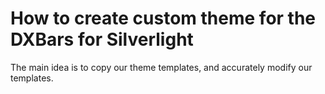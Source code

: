 # How to create custom theme for the DXBars for Silverlight


<p>The main idea is to copy our theme templates, and accurately modify our templates. </p>

<br/>


